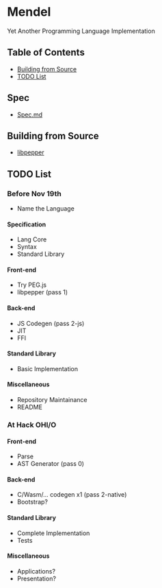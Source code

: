 # Mendel

Yet Another Programming Language Implementation

## Table of Contents

* [Building from Source](#building-from-source)
* [TODO List](#todo-list)

## Spec

* [Spec.md](https://github.com/hczhcz/Mendel/blob/master/spec.md)

## Building from Source

* [libpepper](https://github.com/hczhcz/libpepper)

## TODO List

### Before Nov 19th

* Name the Language

#### Specification

* Lang Core
* Syntax
* Standard Library

#### Front-end

* Try PEG.js
* libpepper (pass 1)

#### Back-end

* JS Codegen (pass 2-js)
* JIT
* FFI

#### Standard Library

* Basic Implementation

#### Miscellaneous

* Repository Maintainance
* README

### At Hack OHI/O

#### Front-end

* Parse
* AST Generator (pass 0)

#### Back-end

* C/Wasm/... codegen x1 (pass 2-native)
* Bootstrap?

#### Standard Library

* Complete Implementation
* Tests

#### Miscellaneous

* Applications?
* Presentation?
